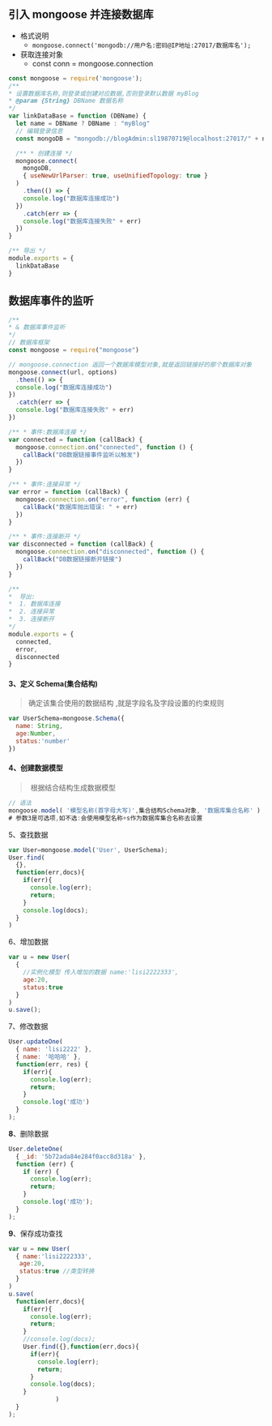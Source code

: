 ##  



##   引入 **mongoose** 并连接数据库

- 格式说明
  - `mongoose.connect('mongodb://用户名:密码@IP地址:27017/数据库名');`
- 获取连接对象
  - const conn = mongoose.connection

~~~js
const mongoose = require('mongoose');
/**
* 设置数据库名称,则登录或创建对应数据,否则登录默认数据 myBlog
* @param {String} DBName 数据名称
*/
var linkDataBase = function (DBName) {
  let name = DBName ? DBName : "myBlog"
  // 编辑登录信息
  const mongoDB = "mongodb://blogAdmin:sl19870719@localhost:27017/" + name

  /** * 创建连接 */
  mongoose.connect(
    mongoDB, 
    { useNewUrlParser: true, useUnifiedTopology: true }
  )
    .then(() => {
    console.log("数据库连接成功")
  })
    .catch(err => {
    console.log("数据库连接失败" + err)
  })
}

/** 导出 */
module.exports = {
  linkDataBase
}
~~~





## 数据库事件的监听



```js
/**
* & 数据库事件监听
*/ 
// 数据库框架
const mongoose = require("mongoose")

// mongoose.connection 返回一个数据库模型对象,就是返回链接好的那个数据库对象
mongoose.connect(url, options)
  .then(() => {
  console.log("数据库连接成功")
})
  .catch(err => {
  console.log("数据库连接失败" + err)
})

/** * 事件:数据库连接 */
var connected = function (callBack) {
  mongoose.connection.on("connected", function () {
    callBack("DB数据链接事件监听以触发")
  })
}

/** * 事件:连接异常 */
var error = function (callBack) {
  mongoose.connection.on("error", function (err) {
    callBack("数据库抛出错误: " + err)
  })
}

/** * 事件:连接断开 */
var disconnected = function (callBack) {
  mongoose.connection.on("disconnected", function () {
    callBack("DB数据链接断开链接")
  })
}

/**
*  导出:
*  1. 数据库连接
*  2. 连接异常
*  3. 连接断开
*/
module.exports = {
  connected,
  error,
  disconnected
}

```























































####  3、定义 **Schema(集合结构)**

> 确定该集合使用的数据结构 ,就是字段名及字段设置的约束规则

~~~js
var UserSchema=mongoose.Schema({ 
  name: String,
  age:Number,
  status:'number' 
})
~~~



####  4、创建数据模型

> ​	根据结合结构生成数据模型

 ~~~js
// 语法
mongoose.model( '模型名称(首字母大写)',集合结构Schema对象, '数据库集合名称' )
# 参数3是可选项,如不选:会使用模型名称+s作为数据库集合名称去设置
 ~~~



 5、查找数据

```js
var User=mongoose.model('User', UserSchema);
User.find(
  {},
  function(err,docs){ 
    if(err){
      console.log(err);
      return; 
    }
    console.log(docs); 
  }
)
```

6、增加数据

```js
var u = new User(
  {
    //实例化模型 传入增加的数据 name:'lisi2222333',
    age:20,
    status:true
  }
)
u.save();
```



 7、修改数据

```js
User.updateOne(
  { name: 'lisi2222' },
  { name: '哈哈哈' },
  function(err, res) {
    if(err){
      console.log(err);
      return;
    }
    console.log('成功')
  }
);
```



 **8**、删除数据

```js
User.deleteOne(
  { _id: '5b72ada84e284f0acc8d318a' }, 
  function (err) { 
    if (err) {
      console.log(err);
      return; 
    }
    console.log('成功'); 
  }
);
```



 **9**、保存成功查找

```js
var u = new User(
  { name:'lisi2222333',
   age:20,
   status:true //类型转换 
  }
)
u.save(
  function(err,docs){ 
    if(err){
      console.log(err);
      return; 
    }
    //console.log(docs); 
    User.find({},function(err,docs){
      if(err){
        console.log(err);
        return; 
      }
      console.log(docs); 
    }
             )
  }
);
```

